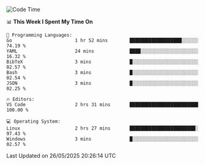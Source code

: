 
<!--START_SECTION:waka-->
![Code Time](http://img.shields.io/badge/Code%20Time-761%20hrs%2051%20mins-blue)

📊 **This Week I Spent My Time On** 

```text
💬 Programming Languages: 
Go                       1 hr 52 mins        ███████████████████░░░░░░   74.19 % 
YAML                     24 mins             ████░░░░░░░░░░░░░░░░░░░░░   16.32 % 
BibTeX                   3 mins              █░░░░░░░░░░░░░░░░░░░░░░░░   02.57 % 
Bash                     3 mins              █░░░░░░░░░░░░░░░░░░░░░░░░   02.54 % 
JSON                     3 mins              █░░░░░░░░░░░░░░░░░░░░░░░░   02.25 % 

🔥 Editors: 
VS Code                  2 hrs 31 mins       █████████████████████████   100.00 % 

💻 Operating System: 
Linux                    2 hrs 27 mins       ████████████████████████░   97.43 % 
Windows                  3 mins              █░░░░░░░░░░░░░░░░░░░░░░░░   02.57 % 
```


 Last Updated on 26/05/2025 20:26:14 UTC
<!--END_SECTION:waka-->
